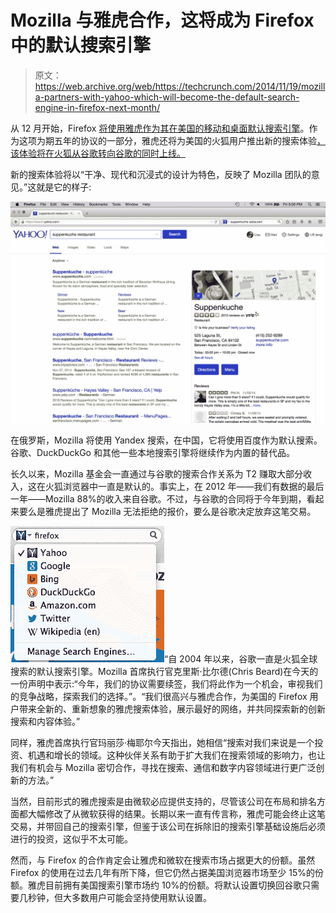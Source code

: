 # Mozilla 与雅虎合作，这将成为 Firefox 中的默认搜索引擎

> 原文：<https://web.archive.org/web/https://techcrunch.com/2014/11/19/mozilla-partners-with-yahoo-which-will-become-the-default-search-engine-in-firefox-next-month/>

从 12 月开始，Firefox [将使用雅虎作为其在美国的移动和桌面默认搜索引擎](https://web.archive.org/web/20221207044819/https://blog.mozilla.org/blog/2014/11/19/yahoo-and-mozilla-form-strategic-partnership/)。作为这项为期五年的协议的一部分，雅虎还将为美国的火狐用户推出新的搜索体验[，该体验将在火狐从谷歌转向谷歌的同时上线。](https://web.archive.org/web/20221207044819/https://blog.mozilla.org/blog/2014/11/19/promoting-choice-and-innovation-on-the-web/)

新的搜索体验将以“干净、现代和沉浸式的设计为特色，反映了 Mozilla 团队的意见。”这就是它的样子:

![Suppenkuche-restaurant](img/e1ffea4f0fc45e2ac39ca15d1b3343ec.png)

在俄罗斯，Mozilla 将使用 Yandex 搜索，在中国，它将使用百度作为默认搜索。谷歌、DuckDuckGo 和其他一些本地搜索引擎将继续作为内置的替代品。

长久以来，Mozilla 基金会一直通过与谷歌的搜索合作关系为 T2 赚取大部分收入，这在火狐浏览器中一直是默认的。事实上，在 2012 年——我们有数据的最后一年——Mozilla 88%的收入来自谷歌。不过，与谷歌的合同将于今年到期，看起来要么是雅虎提出了 Mozilla 无法拒绝的报价，要么是谷歌决定放弃这笔交易。

![Default-](img/4bdf8074618528b05fbb552ebb44d29d.png)“自 2004 年以来，谷歌一直是火狐全球搜索的默认搜索引擎。Mozilla 首席执行官克里斯·比尔德(Chris Beard)在今天的一份声明中表示:“今年，我们的协议需要续签，我们将此作为一个机会，审视我们的竞争战略，探索我们的选择。”。“我们很高兴与雅虎合作，为美国的 Firefox 用户带来全新的、重新想象的雅虎搜索体验，展示最好的网络，并共同探索新的创新搜索和内容体验。”

同样，雅虎首席执行官玛丽莎·梅耶尔今天指出，她相信“搜索对我们来说是一个投资、机遇和增长的领域。这种伙伴关系有助于扩大我们在搜索领域的影响力，也让我们有机会与 Mozilla 密切合作，寻找在搜索、通信和数字内容领域进行更广泛创新的方法。”

当然，目前形式的雅虎搜索是由微软必应提供支持的，尽管该公司在布局和排名方面都大幅修改了从微软获得的结果。长期以来一直有传言称，雅虎可能会终止这笔交易，并带回自己的搜索引擎，但鉴于该公司在拆除旧的搜索引擎基础设施后必须进行的投资，这似乎不太可能。

然而，与 Firefox 的合作肯定会让雅虎和微软在搜索市场占据更大的份额。虽然 Firefox 的使用在过去几年有所下降，但它仍然占据美国浏览器市场至少 15%的份额。雅虎目前拥有美国搜索引擎市场约 10%的份额。将默认设置切换回谷歌只需要几秒钟，但大多数用户可能会坚持使用默认设置。
